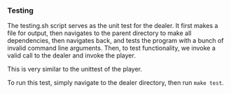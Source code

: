 ### Testing

The testing.sh script serves as the unit test for the dealer. It first makes a file for output, then navigates to the parent directory to make all dependencies, then navigates back, and tests the program with a bunch of invalid command line arguments. Then, to test functionality, we invoke a valid call to the dealer and invoke the player. 

This is very similar to the unittest of the player.

To run this test, simply navigate to the dealer directory, then run `make test`.